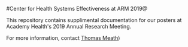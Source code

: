 #Center for Health Systems Effectiveness at ARM 2019@

This repository contains supplimental documentation for our posters at Academy Health's 2019 Annual Research Meeting.

For more information, contact [Thomas Meath](meath@ohsu.edu))